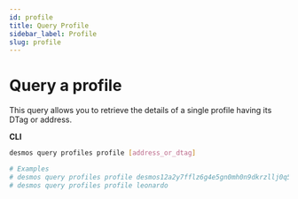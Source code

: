 ```yaml
---
id: profile
title: Query Profile
sidebar_label: Profile
slug: profile
---
```


# Query a profile
This query allows you to retrieve the details of a single profile having its DTag or address. 

**CLI**
 ```bash
desmos query profiles profile [address_or_dtag]

# Examples
# desmos query profiles profile desmos12a2y7fflz6g4e5gn0mh0n9dkrzllj0q5vx7c6t
# desmos query profiles profile leonardo
```